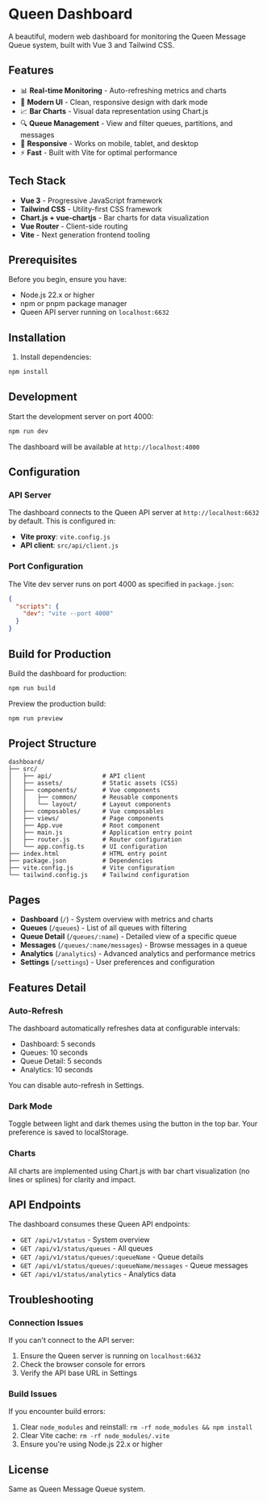 # Queen Dashboard

A beautiful, modern web dashboard for monitoring the Queen Message Queue system, built with Vue 3 and Tailwind CSS.

## Features

- 📊 **Real-time Monitoring** - Auto-refreshing metrics and charts
- 🎨 **Modern UI** - Clean, responsive design with dark mode
- 📈 **Bar Charts** - Visual data representation using Chart.js
- 🔍 **Queue Management** - View and filter queues, partitions, and messages
- 📱 **Responsive** - Works on mobile, tablet, and desktop
- ⚡ **Fast** - Built with Vite for optimal performance

## Tech Stack

- **Vue 3** - Progressive JavaScript framework
- **Tailwind CSS** - Utility-first CSS framework
- **Chart.js + vue-chartjs** - Bar charts for data visualization
- **Vue Router** - Client-side routing
- **Vite** - Next generation frontend tooling

## Prerequisites

Before you begin, ensure you have:

- Node.js 22.x or higher
- npm or pnpm package manager
- Queen API server running on `localhost:6632`

## Installation

1. Install dependencies:

```bash
npm install
```

## Development

Start the development server on port 4000:

```bash
npm run dev
```

The dashboard will be available at `http://localhost:4000`

## Configuration

### API Server

The dashboard connects to the Queen API server at `http://localhost:6632` by default. This is configured in:

- **Vite proxy**: `vite.config.js`
- **API client**: `src/api/client.js`

### Port Configuration

The Vite dev server runs on port 4000 as specified in `package.json`:

```json
{
  "scripts": {
    "dev": "vite --port 4000"
  }
}
```

## Build for Production

Build the dashboard for production:

```bash
npm run build
```

Preview the production build:

```bash
npm run preview
```

## Project Structure

```
dashboard/
├── src/
│   ├── api/              # API client
│   ├── assets/           # Static assets (CSS)
│   ├── components/       # Vue components
│   │   ├── common/       # Reusable components
│   │   └── layout/       # Layout components
│   ├── composables/      # Vue composables
│   ├── views/            # Page components
│   ├── App.vue           # Root component
│   ├── main.js           # Application entry point
│   ├── router.js         # Router configuration
│   └── app.config.ts     # UI configuration
├── index.html            # HTML entry point
├── package.json          # Dependencies
├── vite.config.js        # Vite configuration
└── tailwind.config.js    # Tailwind configuration
```

## Pages

- **Dashboard** (`/`) - System overview with metrics and charts
- **Queues** (`/queues`) - List of all queues with filtering
- **Queue Detail** (`/queues/:name`) - Detailed view of a specific queue
- **Messages** (`/queues/:name/messages`) - Browse messages in a queue
- **Analytics** (`/analytics`) - Advanced analytics and performance metrics
- **Settings** (`/settings`) - User preferences and configuration

## Features Detail

### Auto-Refresh

The dashboard automatically refreshes data at configurable intervals:

- Dashboard: 5 seconds
- Queues: 10 seconds
- Queue Detail: 5 seconds
- Analytics: 10 seconds

You can disable auto-refresh in Settings.

### Dark Mode

Toggle between light and dark themes using the button in the top bar. Your preference is saved to localStorage.

### Charts

All charts are implemented using Chart.js with bar chart visualization (no lines or splines) for clarity and impact.

## API Endpoints

The dashboard consumes these Queen API endpoints:

- `GET /api/v1/status` - System overview
- `GET /api/v1/status/queues` - All queues
- `GET /api/v1/status/queues/:queueName` - Queue details
- `GET /api/v1/status/queues/:queueName/messages` - Queue messages
- `GET /api/v1/status/analytics` - Analytics data

## Troubleshooting

### Connection Issues

If you can't connect to the API server:

1. Ensure the Queen server is running on `localhost:6632`
2. Check the browser console for errors
3. Verify the API base URL in Settings

### Build Issues

If you encounter build errors:

1. Clear `node_modules` and reinstall: `rm -rf node_modules && npm install`
2. Clear Vite cache: `rm -rf node_modules/.vite`
3. Ensure you're using Node.js 22.x or higher

## License

Same as Queen Message Queue system.

